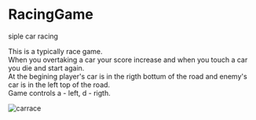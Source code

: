 # RacingGame
siple car racing 

This is a typically race game.\
When  you overtaking a car your score increase and when you touch a car you die and start again.\
At the begining player's car is in the rigth bottum of the road and enemy's car is in the left top of the road.\
Game controls a - left, d - rigth.

![carrace](https://user-images.githubusercontent.com/30271681/42552154-ab6eda04-84e3-11e8-99fa-1c717447be79.png)

